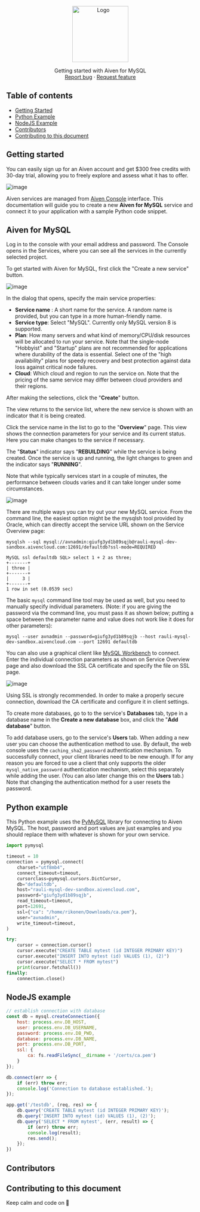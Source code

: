 <p align="center">
  <a href="https://aiven.io/">
    <img src="https://ftisiot.net/images/og-aiven-io-logo.png" alt="Logo" width=150 height=auto>
  </a>

  <p align="center">
    Getting started with Aiven for MySQL
    <br>
    <a href="https://github.com/aiven/devportal/issues">Report bug</a>
    ·
    <a href="https://github.com/aiven/devportal/issues">Request feature</a>
  </p>
</p>

## Table of contents

- [Getting Started](#getting-started)
- [Python Example](#python-example)
- [NodeJS Example](#nodejs-example)
- [Contributors](#contributors)
- [Contributing to this document](#creators)

## Getting started
You can easily sign up for an Aiven account and get $300 free credits with 30-day trial, allowing you to freely explore and assess what it has to offer. 

![image](./img/new-account.png)

Aiven services are managed from [Aiven Console](https://console.aiven.io/) interface. This documentation will guide you to create a new **Aiven for MySQL** service and connect it to your application with a sample Python code snippet.

## Aiven for MySQL
Log in to the console with your email address and password. The Console opens in the Services, where you can see all the services in the currently selected project.

To get started with Aiven for MySQL, first click the "Create a new service" button.

![image](./img/console.png)

In the dialog that opens, specify the main service properties:

- **Service name** : A short name for the service. A random name is provided, but you can type in a more human-friendly name.
- **Service type**: Select "MySQL". Currently only MySQL version 8 is supported.
- **Plan**: How many servers and what kind of memory/CPU/disk resources will be allocated to run your service. Note that the single-node "Hobbyist" and "Startup" plans are not recommended for applications where durability of the data is essential. Select one of the "high availability" plans for speedy recovery and best protection against data loss against critical node failures.
- **Cloud**: Which cloud and region to run the service on. Note that the pricing of the same service may differ between cloud providers and their regions.

After making the selections, click the "**Create**" button. 

The view returns to the service list, where the new service is shown with an indicator that it is being created.

Click the service name in the list to go to the "**Overview**" page. This view shows the connection parameters for your service and its current status. Here you can make changes to the service if necessary. 

The "**Status**" indicator says "**REBUILDING**" while the service is being created. Once the service is up and running, the light changes to green and the indicator says "**RUNNING**". 

Note that while typically services start in a couple of minutes, the performance between clouds varies and it can take longer under some circumstances.

![image](./img/new-service.png)

There are multiple ways you can try out your new MySQL service. From the command line, the easiest option might be the mysqlsh tool provided by Oracle, which can directly accept the service URL shown on the Service Overview page:

```console
mysqlsh --sql mysql://avnadmin:giufg3yd1b89sqjb@rauli-mysql-dev-sandbox.aivencloud.com:12691/defaultdb?ssl-mode=REQUIRED

MySQL ssl defaultdb SQL> select 1 + 2 as three;
+-------+
| three |
+-------+
|     3 |
+-------+
1 row in set (0.0539 sec)
```

The basic `mysql` command line tool may be used as well, but you need to manually specify individual parameters. (Note: if you are giving the password via the command line, you must pass it as shown below; putting a space between the parameter name and value does not work like it does for other parameters):

```
mysql --user avnadmin --password=giufg3yd1b89sqjb --host rauli-mysql-dev-sandbox.aivencloud.com --port 12691 defaultdb
```

You can also use a graphical client like [MySQL Workbench](https://www.mysql.com/products/workbench/) to connect. Enter the individual connection parameters as shown on Service Overview page and also download the SSL CA certificate and specify the file on SSL page.

![image](./img/sql-workbench.png)

Using SSL is strongly recommended. In order to make a properly secure connection, download the CA certificate and configure it in client settings.

To create more databases, go to to the service's **Databases** tab, type in a database name in the **Create a new database** box, and click the "**Add database**" button. 

To add database users, go to the service's **Users** tab. When adding a new user you can choose the authentication method to use. By default, the web console uses the `caching_sha2_password` authentication mechanism. To successfully connect, your client libraries need to be new enough. If for any reason you are forced to use a client that only supports the older `mysql_native_password` authentication mechanism, select this separately while adding the user. (You can also later change this on the **Users** tab.) Note that changing the authentication method for a user resets the password.

## Python example
This Python example uses the [PyMySQL](https://github.com/PyMySQL/PyMySQL) library for connecting to Aiven MySQL. The host, password and port values are just examples and you should replace them with whatever is shown for your own service.

```python
import pymysql

timeout = 10
connection = pymysql.connect(
    charset="utf8mb4",
    connect_timeout=timeout,
    cursorclass=pymysql.cursors.DictCursor,
    db="defaultdb",
    host="rauli-mysql-dev-sandbox.aivencloud.com",
    password="giufg3yd1b89sqjb",
    read_timeout=timeout,
    port=12691,
    ssl={"ca": "/home/rikonen/Downloads/ca.pem"},
    user="avnadmin",
    write_timeout=timeout,
)

try:
    cursor = connection.cursor()
    cursor.execute("CREATE TABLE mytest (id INTEGER PRIMARY KEY)")
    cursor.execute("INSERT INTO mytest (id) VALUES (1), (2)")
    cursor.execute("SELECT * FROM mytest")
    print(cursor.fetchall())
finally:
    connection.close()
```

## NodeJS example

```javascript
// establish connection with database
const db = mysql.createConnection({
    host: process.env.DB_HOST,
    user: process.env.DB_USERNAME,
    password: process.env.DB_PWD,
    database: process.env.DB_NAME,
    port: process.env.DB_PORT,
    ssl: {
        ca: fs.readFileSync(__dirname + '/certs/ca.pem')
    }
});

db.connect(err => {
    if (err) throw err;
    console.log('Connection to database established.');
});

app.get('/testdb', (req, res) => {
    db.query('CREATE TABLE mytest (id INTEGER PRIMARY KEY)');
    db.query('INSERT INTO mytest (id) VALUES (1), (2)');
    db.query('SELECT * FROM mytest', (err, result) => {
        if (err) throw err;
        console.log(result);
        res.send();
    });
})
```

## Contributors

## Contributing to this document

Keep calm and code on :metal: